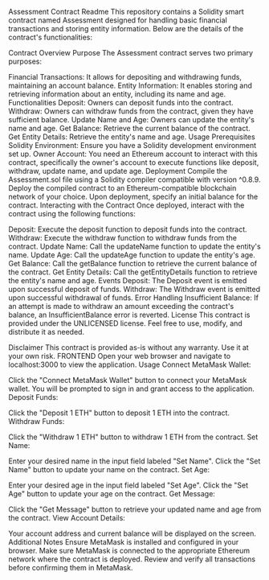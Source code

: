 Assessment Contract Readme
This repository contains a Solidity smart contract named Assessment designed for handling basic financial transactions and storing entity information. Below are the details of the contract's functionalities:

Contract Overview
Purpose
The Assessment contract serves two primary purposes:

Financial Transactions: It allows for depositing and withdrawing funds, maintaining an account balance.
Entity Information: It enables storing and retrieving information about an entity, including its name and age.
Functionalities
Deposit: Owners can deposit funds into the contract.
Withdraw: Owners can withdraw funds from the contract, given they have sufficient balance.
Update Name and Age: Owners can update the entity's name and age.
Get Balance: Retrieve the current balance of the contract.
Get Entity Details: Retrieve the entity's name and age.
Usage
Prerequisites
Solidity Environment: Ensure you have a Solidity development environment set up.
Owner Account: You need an Ethereum account to interact with this contract, specifically the owner's account to execute functions like deposit, withdraw, update name, and update age.
Deployment
Compile the Assessment.sol file using a Solidity compiler compatible with version ^0.8.9.
Deploy the compiled contract to an Ethereum-compatible blockchain network of your choice.
Upon deployment, specify an initial balance for the contract.
Interacting with the Contract
Once deployed, interact with the contract using the following functions:

Deposit: Execute the deposit function to deposit funds into the contract.
Withdraw: Execute the withdraw function to withdraw funds from the contract.
Update Name: Call the updateName function to update the entity's name.
Update Age: Call the updateAge function to update the entity's age.
Get Balance: Call the getBalance function to retrieve the current balance of the contract.
Get Entity Details: Call the getEntityDetails function to retrieve the entity's name and age.
Events
Deposit: The Deposit event is emitted upon successful deposit of funds.
Withdraw: The Withdraw event is emitted upon successful withdrawal of funds.
Error Handling
Insufficient Balance: If an attempt is made to withdraw an amount exceeding the contract's balance, an InsufficientBalance error is reverted.
License
This contract is provided under the UNLICENSED license. Feel free to use, modify, and distribute it as needed.

Disclaimer
This contract is provided as-is without any warranty. Use it at your own risk.
FRONTEND
Open your web browser and navigate to localhost:3000 to view the application.
Usage
Connect MetaMask Wallet:

Click the "Connect MetaMask Wallet" button to connect your MetaMask wallet. You will be prompted to sign in and grant access to the application.
Deposit Funds:

Click the "Deposit 1 ETH" button to deposit 1 ETH into the contract.
Withdraw Funds:

Click the "Withdraw 1 ETH" button to withdraw 1 ETH from the contract.
Set Name:

Enter your desired name in the input field labeled "Set Name".
Click the "Set Name" button to update your name on the contract.
Set Age:

Enter your desired age in the input field labeled "Set Age".
Click the "Set Age" button to update your age on the contract.
Get Message:

Click the "Get Message" button to retrieve your updated name and age from the contract.
View Account Details:

Your account address and current balance will be displayed on the screen.
Additional Notes
Ensure MetaMask is installed and configured in your browser.
Make sure MetaMask is connected to the appropriate Ethereum network where the contract is deployed.
Review and verify all transactions before confirming them in MetaMask.
